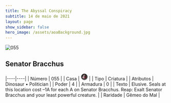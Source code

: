 ```yaml
---
title: The Abyssal Conspiracy
subtitle: 14 de maio de 2021
layout: page
show_sidebar: false
hero_image: /assets/aoaBackground.jpg
---
```


![055](https://cards-keyforge.s3.eu-north-1.amazonaws.com/media/en/tac/055.png)

## Senator Bracchus

|----|----|
| Número | 055 |
| Casa | ![Conspiracy](https://raw.githubusercontent.com/cardsofkeyforge/cardsofkeyforge.github.io/master/tac/conspiracy.png "Conspiracy") |
| Tipo | Criatura |
| Atributos | Dinosaur • Politician |
| Poder | 4 |
| Armadura | 0 |
| Texto | Elusive. Seals at this location cost –1A for each A on Senator Bracchus. Reap: Exalt Senator Bracchus and your least powerful creature. |
| Raridade | Gêmeo do Mal |
